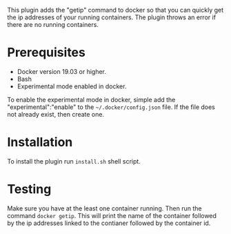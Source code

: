 This plugin adds the "getip" command to docker so that you can quickly get the ip addresses of your running containers.
The plugin throws an error if there are no running containers.

# Prerequisites
- Docker version 19.03 or higher.
- Bash
- Experimental mode enabled in docker.

To enable the experimental mode in docker, simple add the "experimental":"enable" to the `~/.docker/config.json` file.
If the file does not already exist, then create one.

# Installation
To install the plugin run `install.sh` shell script.

# Testing
Make sure you have at the least one container running.
Then run the command `docker getip`.
This will print the name of the container followed by the ip addresses linked to the contianer followed by the container id.
